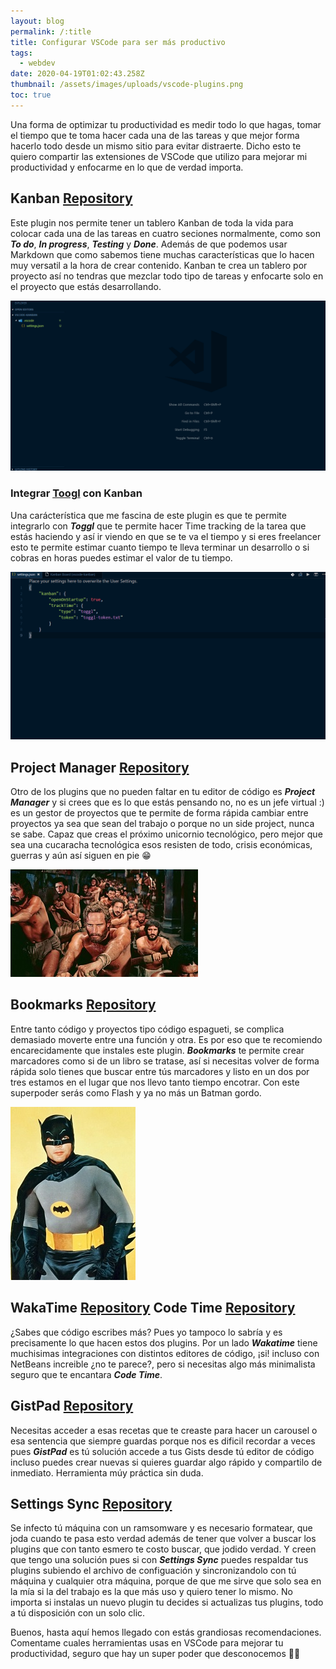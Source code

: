 ```yaml
---
layout: blog
permalink: /:title
title: Configurar VSCode para ser más productivo
tags:
  - webdev
date: 2020-04-19T01:02:43.258Z
thumbnail: /assets/images/uploads/vscode-plugins.png
toc: true
---
```

Una forma de optimizar tu productividad es medir todo lo que hagas, tomar el tiempo que te toma hacer cada una de las tareas y que mejor forma hacerlo todo desde un mismo sitio para evitar distraerte. Dicho esto te quiero compartir las extensiones de VSCode que utilizo para mejorar mi productividad y enfocarme en lo que de verdad importa.

## Kanban [Repository](https://github.com/mkloubert/vscode-kanban)

Este plugin nos permite tener un tablero Kanban de toda la vida para colocar cada una de las tareas en cuatro seciones normalmente, como son ***To do***, ***In progress***, ***Testing*** y ***Done***. Además de que podemos usar Markdown que como sabemos tiene muchas características que lo hacen muy versatil a la hora de crear contenido. Kanban te crea un tablero por proyecto así no tendras que mezclar todo tipo de tareas y enfocarte solo en el proyecto que estás desarrollando.

![Kanban](/assets/images/uploads/demo-kanban-vscode-plugin.gif "Demo Kanban")

### Integrar [Toogl](https://www.toggl.com) con Kanban

Una carácterística que me fascina de este plugin es que te permite integrarlo con ***Toggl*** que te permite hacer Time tracking de la tarea que estás haciendo y así ir viendo en que se te va el tiempo y si eres freelancer esto te permite estimar cuanto tiempo te lleva terminar un desarrollo o si cobras en horas puedes estimar el valor de tu tiempo.

![Toggl Integration](/assets/images/uploads/configuration-toggl-with-vscode.gif "Demo Toggl with Kanban")

## Project Manager [Repository](https://github.com/alefragnani/vscode-project-manager)

Otro de los plugins que no pueden faltar en tu editor de código es ***Project Manager*** y si crees que es lo que estás pensando no, no es un jefe virtual :) es un gestor de proyectos que te permite de forma rápida cambiar entre proyectos ya sea que sean del trabajo o porque no un side project, nunca se sabe. Capaz que creas el próximo unicornio tecnológico, pero mejor que sea una cucaracha tecnológica esos resisten de todo, crisis económicas, guerras y aún así siguen en pie 😁 

![Ben Hur](/assets/images/uploads/ben-hur.jpg "Project Manager")

## Bookmarks [Repository](https://github.com/alefragnani/vscode-bookmarks)

Entre tanto código y proyectos tipo código espagueti, se complica demasiado moverte entre una función y otra. Es por eso que te recomiendo encarecidamente que instales este plugin. ***Bookmarks*** te permite crear marcadores como si de un libro se tratase, así si necesitas volver de forma rápida solo tienes que buscar entre tús marcadores y listo en un dos por tres estamos en el lugar que nos llevo tanto tiempo encotrar. Con este superpoder serás como Flash y ya no más un Batman gordo.

![Batman](/assets/images/uploads/fat-batman-1960-series.jpg "Fat Batman")

## WakaTime [Repository](https://github.com/wakatime/vscode-wakatime) Code Time [Repository](https://github.com/swdotcom/swdc-vscode)

¿Sabes que código escribes más? Pues yo tampoco lo sabría y es precisamente lo que hacen estos dos plugins. Por un lado ***Wakatime*** tiene muchisimas integraciones con distintos editores de código, ¡si! incluso con NetBeans increible ¿no te parece?, pero si necesitas algo más minimalista seguro que te encantara ***Code Time***.

## GistPad [Repository](https://github.com/vsls-contrib/gistpad)

Necesitas acceder a esas recetas que te creaste para hacer un carousel o esa sentencia que siempre guardas porque nos es dificil recordar a veces pues ***GistPad*** es tú solución accede a tus Gists desde tú editor de código incluso puedes crear nuevas si quieres guardar algo rápido y compartilo de inmediato. Herramienta múy práctica sin duda.

## Settings Sync [Repository](https://github.com/shanalikhan/code-settings-sync.git)

Se infecto tú máquina con un ramsomware y es necesario formatear, que joda cuando te pasa esto verdad además de tener que volver a buscar los plugins que con tanto esmero te costo buscar, que jodido verdad. Y creen que tengo una solución pues si con ***Settings Sync*** puedes respaldar tus plugins subiendo el archivo de configuación y sincronizandolo con tú máquina y cualquier otra máquina, porque de que me sirve que solo sea en la mía si la del trabajo es la que más uso y quiero tener lo mismo. No importa si instalas un nuevo plugin tu decides si actualizas tus plugins, todo a tú disposición con un solo clic.

Buenos, hasta aquí hemos llegado con estás grandiosas recomendaciones. Comentame cuales herramientas usas en VSCode para mejorar tu productividad, seguro que hay un super poder que desconocemos 🦸‍♂️